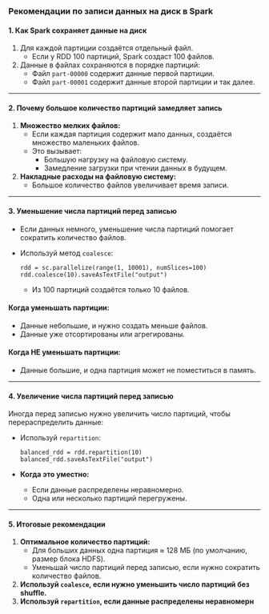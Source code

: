 ### **Рекомендации по записи данных на диск в Spark**

#### **1. Как Spark сохраняет данные на диск**

1. Для каждой партиции создаётся отдельный файл.
    - Если у RDD 100 партиций, Spark создаст 100 файлов.
2. Данные в файлах сохраняются в порядке партиций:
    - Файл `part-00000` содержит данные первой партиции.
    - Файл `part-00001` содержит данные второй партиции и так далее.

---

#### **2. Почему большое количество партиций замедляет запись**

1. **Множество мелких файлов:**
    - Если каждая партиция содержит мало данных, создаётся множество маленьких файлов.
    - Это вызывает:
        - Большую нагрузку на файловую систему.
        - Замедление загрузки при чтении данных в будущем.
2. **Накладные расходы на файловую систему:**
    - Большое количество файлов увеличивает время записи.

---

#### **3. Уменьшение числа партиций перед записью**

- Если данных немного, уменьшение числа партиций помогает сократить количество файлов.
- Используй метод `coalesce`:
    
    
    `rdd = sc.parallelize(range(1, 10001), numSlices=100) rdd.coalesce(10).saveAsTextFile("output")`
    
    - Из 100 партиций создаётся только 10 файлов.

#### **Когда уменьшать партиции:**

- Данные небольшие, и нужно создать меньше файлов.
- Данные уже отсортированы или агрегированы.

#### **Когда НЕ уменьшать партиции:**

- Данные большие, и одна партиция может не поместиться в память.

---

#### **4. Увеличение числа партиций перед записью**

Иногда перед записью нужно увеличить число партиций, чтобы перераспределить данные:

- Используй `repartition`:
    
    `balanced_rdd = rdd.repartition(10) balanced_rdd.saveAsTextFile("output")`
    
- **Когда это уместно:**
    - Если данные распределены неравномерно.
    - Одна или несколько партиций перегружены.

---

#### **5. Итоговые рекомендации**

1. **Оптимальное количество партиций:**
    - Для больших данных одна партиция ≈ 128 МБ (по умолчанию, размер блока HDFS).
    - Уменьшай число партиций перед записью, если нужно сократить количество файлов.
2. **Используй `coalesce`, если нужно уменьшить число партиций без shuffle.**
3. **Используй `repartition`, если данные распределены неравномерн**